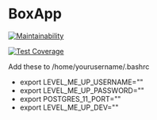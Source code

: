 # BoxApp

[![Maintainability](https://api.codeclimate.com/v1/badges/3595d9ea6ac4c6f5512c/maintainability)](https://codeclimate.com/github/MayurDeshmukh10/BoxApp/maintainability)

[![Test Coverage](https://api.codeclimate.com/v1/badges/3595d9ea6ac4c6f5512c/test_coverage)](https://codeclimate.com/github/MayurDeshmukh10/BoxApp/test_coverage)

Add these to /home/yourusername/.bashrc

 * export LEVEL_ME_UP_USERNAME="<username>"
 * export LEVEL_ME_UP_PASSWORD="<password>"
 * export POSTGRES_11_PORT="<port number>"
 * export LEVEL_ME_UP_DEV="<database name>"
